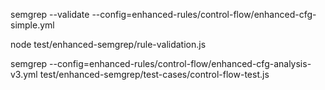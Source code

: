 semgrep --validate --config=enhanced-rules/control-flow/enhanced-cfg-simple.yml

node test/enhanced-semgrep/rule-validation.js

semgrep --config=enhanced-rules/control-flow/enhanced-cfg-analysis-v3.yml test/enhanced-semgrep/test-cases/control-flow-test.js